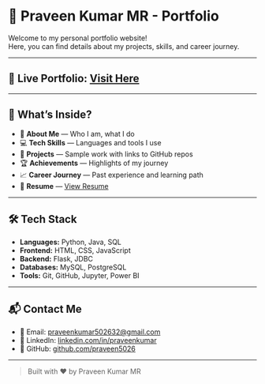 # 💼 Praveen Kumar MR - Portfolio

Welcome to my personal portfolio website!  
Here, you can find details about my projects, skills, and career journey.

---

## 🔗 Live Portfolio: [Visit Here](https://github.com/Praveen5026/Praveen_Resume/blob/main/ndex.html.html)

---

## 🚀 What’s Inside?

- 🎯 **About Me** — Who I am, what I do
- 💻 **Tech Skills** — Languages and tools I use
- 📁 **Projects** — Sample work with links to GitHub repos
- 🏆 **Achievements** — Highlights of my journey
- 📈 **Career Journey** — Past experience and learning path
- 📄 **Resume** — [View Resume](./Praveen_Resume.pdf)

---

## 🛠️ Tech Stack

- **Languages:** Python, Java, SQL
- **Frontend:** HTML, CSS, JavaScript
- **Backend:** Flask, JDBC
- **Databases:** MySQL, PostgreSQL
- **Tools:** Git, GitHub, Jupyter, Power BI

---

## 📬 Contact Me

- 📧 Email: [praveenkumar502632@gmail.com](mailto:praveenkumar502632@gmail.com)
- 🔗 LinkedIn: [linkedin.com/in/praveenkumar](https://www.linkedin.com/in/praveenkumar/)
- 🐙 GitHub: [github.com/praveen5026](https://github.com/praveen5026)

---

> Built with ❤️ by Praveen Kumar MR
